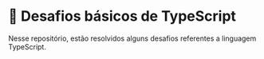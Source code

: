 # 💎 Desafios básicos de TypeScript

Nesse repositório, estão resolvidos alguns desafios referentes a linguagem TypeScript.
